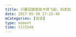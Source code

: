 ```yaml
---
title: 只要回寝室就卡得飞起，妈卖批
date: 2017-05-30 17:25:48
mCategories: [说说]
type: moment
time: t172548
---
```


<div id="pics-20170530172548"></div>

<script src="/lib/moment/pics.js"></script>
<script>
var data = [
    {"link": "2017-05-30_000000.jpeg", "type": "shuoshuo"}
];
picsRender(data, "pics-20170530172548");
</script>
